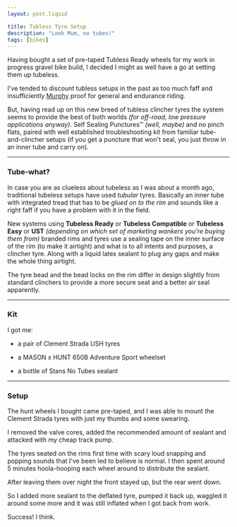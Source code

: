 ```yaml
---
layout: post.liquid

title: Tubless Tyre Setup
description: "Look Mum, no tubes!"
tags: [bikes]
---
```


Having bought a set of pre-taped Tubless Ready wheels for my work in progress gravel bike build, I decided I might as well have a go at setting them up tubeless.

I've tended to discount tubless setups in the past as too much faff and insufficiently [Murphy](https://en.wikipedia.org/wiki/Murphy's_law) proof for general and endurance riding.

But, having read up on this new breed of tubless clincher tyres the system seems to provide the best of both worlds *(for off-road, low pressure applications anyway)*. Self Sealing Punctures™ *(well, maybe)* and no pinch flats, paired with well established troubleshooting kit from familiar tube-and-clincher setups (if you get a puncture that won't seal, you just throw in an inner tube and carry on).

---

### Tube-what?

In case you are as clueless about tubeless as I was about a month ago, traditional tubeless setups have used *tubular* tyres. Basically an inner tube with integrated tread that has to be *glued on to the rim* and sounds like a right faff if you have a problem with it in the field.

New systems using **Tubeless Ready** or **Tubeless Compatible** or **Tubeless Easy** or **UST** *(depending on which set of marketing wankers you're buying them from)* branded rims and tyres use a sealing tape on the inner surface of the rim (to make it airtight) and what is to all intents and purposes, a clincher tyre. Along with a liquid latex sealant to plug any gaps and make the whole thing airtight.

The tyre bead and the bead locks on the rim differ in design slightly from standard clinchers to provide a more secure seat and a better air seal apparently.

---

### Kit

I got me:

+ a pair of Clement Strada USH tyres

+ a MASON x HUNT 650B Adventure Sport wheelset

+ a bottle of Stans No Tubes sealant

---

### Setup

The hunt wheels I bought came pre-taped, and I was able to mount the Clement Strada tyres with just my thumbs and some swearing.

I removed the valve cores, added the recommended amount of sealant and attacked with my cheap track pump.

The tyres seated on the rims first time with scary loud snapping and popping sounds that I've been led to believe is normal. I then spent around 5 minutes hoola-hooping each wheel around to distribute the sealant.

After leaving them over night the front stayed up, but the rear went down.

So I added more sealant to the deflated tyre, pumped it back up, waggled it around some more and it was still inflated when I got back from work.

Success! I think.
